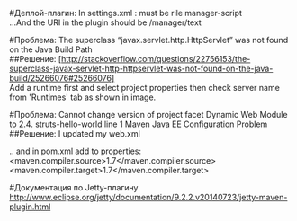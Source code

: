 #Деплой-плагин:
In settings.xml : must be rile manager-script <user username="admin" password="s3cret" roles="manager-gui,manager-script"/>  
...And the URI in the plugin should be /manager/text  

#Проблема:
The superclass “javax.servlet.http.HttpServlet” was not found on the Java Build Path  
##Решение:
[http://stackoverflow.com/questions/22756153/the-superclass-javax-servlet-http-httpservlet-was-not-found-on-the-java-build/25266076#25266076]  
Add a runtime first and select project properties then check server name from 'Runtimes' tab as shown in image.  

#Проблема:
Cannot change version of project facet Dynamic Web Module to 2.4.	struts-hello-world		line 1	Maven Java EE Configuration Problem
##Решение:
I updated my web.xml  

<web-app xmlns="http://java.sun.com/xml/ns/javaee" xmlns:xsi="http://www.w3.org/2001/XMLSchema-instance"  
    xsi:schemaLocation="http://java.sun.com/xml/ns/javaee  
          http://java.sun.com/xml/ns/javaee/web-app_3_0.xsd"  
    version="3.0">  
    
.. and in pom.xml add to properties:  
<maven.compiler.source>1.7</maven.compiler.source>  
<maven.compiler.target>1.7</maven.compiler.target>  

#Документация по Jetty-плагину
http://www.eclipse.org/jetty/documentation/9.2.2.v20140723/jetty-maven-plugin.html  
